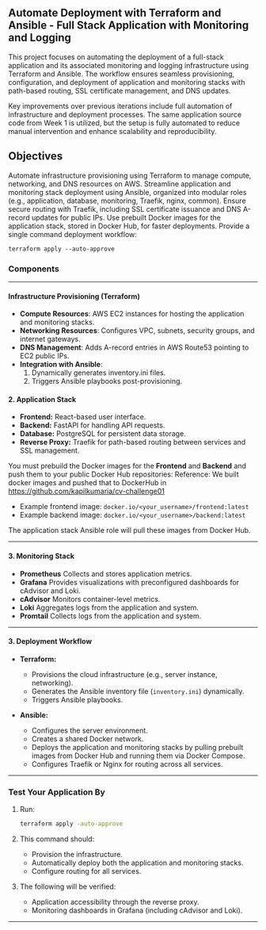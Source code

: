 ## Automate Deployment with Terraform and Ansible - Full Stack Application with Monitoring and Logging

This project focuses on automating the deployment of a full-stack application and its associated monitoring and logging infrastructure using Terraform and Ansible. The workflow ensures seamless provisioning, configuration, and deployment of application and monitoring stacks with path-based routing, SSL certificate management, and DNS updates.

Key improvements over previous iterations include full automation of infrastructure and deployment processes. The same application source code from Week 1 is utilized, but the setup is fully automated to reduce manual intervention and enhance scalability and reproducibility.

## Objectives

Automate infrastructure provisioning using Terraform to manage compute, networking, and DNS resources on AWS.
Streamline application and monitoring stack deployment using Ansible, organized into modular roles (e.g., application, database, monitoring, Traefik, nginx, common).
Ensure secure routing with Traefik, including SSL certificate issuance and DNS A-record updates for public IPs.
Use prebuilt Docker images for the application stack, stored in Docker Hub, for faster deployments.
Provide a single command deployment workflow:

```
terraform apply --auto-approve
```
### **Components** 
--- 
#### **Infrastructure Provisioning (Terraform)**

- **Compute Resources**: AWS EC2 instances for hosting the application and monitoring stacks.
- **Networking Resources**: Configures VPC, subnets, security groups, and internet gateways.
- **DNS Management**: Adds A-record entries in AWS Route53 pointing to EC2 public IPs.
- **Integration with Ansible**:
  1. Dynamically generates inventory.ini files.
  2. Triggers Ansible playbooks post-provisioning.

#### **2. Application Stack**
- **Frontend:** React-based user interface.
- **Backend:** FastAPI for handling API requests.
- **Database:** PostgreSQL for persistent data storage.
- **Reverse Proxy:** Traefik for path-based routing between services and SSL management.

You must prebuild the Docker images for the **Frontend** and **Backend** and push them to your public Docker Hub repositories:
Reference: We built docker images and pushed that to DockerHub in https://github.com/kapilkumaria/cv-challenge01

- Example frontend image: `docker.io/<your_username>/frontend:latest`  
- Example backend image: `docker.io/<your_username>/backend:latest`  

The application stack Ansible role will pull these images from Docker Hub.

---

#### **3. Monitoring Stack**
- **Prometheus** Collects and stores application metrics.
- **Grafana** Provides visualizations with preconfigured dashboards for cAdvisor and Loki.
- **cAdvisor** Monitors container-level metrics.
- **Loki** Aggregates logs from the application and system.
- **Promtail** Collects logs from the application and system.
---

#### **3. Deployment Workflow**
- **Terraform:**  
  - Provisions the cloud infrastructure (e.g., server instance, networking).
  - Generates the Ansible inventory file (`inventory.ini`) dynamically.  
  - Triggers Ansible playbooks.  

- **Ansible:**  
  - Configures the server environment.  
  - Creates a shared Docker network.  
  - Deploys the application and monitoring stacks by pulling prebuilt images from Docker Hub and running them via Docker Compose.  
  - Configures Traefik or Nginx for routing across all services.

---





























<!-- 2. Ensure your design accounts for:  
   - Shared Docker networks.  
   - Routing between services.  

#### **Step 3: Write Terraform and Ansible Configurations**
1. **Terraform:**  
   - Provision cloud infrastructure (e.g., a VM instance).  
   - Automatically generate the Ansible inventory file (`inventory.ini`).  
   - Trigger Ansible playbooks.  

2. **Ansible:**  
   - Use roles to:
     - Configure the server environment.
     - Set up and run the **Application Stack** (using Docker Compose).
     - Set up and run the **Monitoring Stack** (using Docker Compose).
     - Configure routing with Traefik.

--- -->



### **Test Your Application By**
1. Run:
   ```bash
   terraform apply -auto-approve
   ```
2. This command should:
   - Provision the infrastructure.
   - Automatically deploy both the application and monitoring stacks.
   - Configure routing for all services.  

3. The following will be verified:  
   - Application accessibility through the reverse proxy.  
   - Monitoring dashboards in Grafana (including cAdvisor and Loki).  

---

